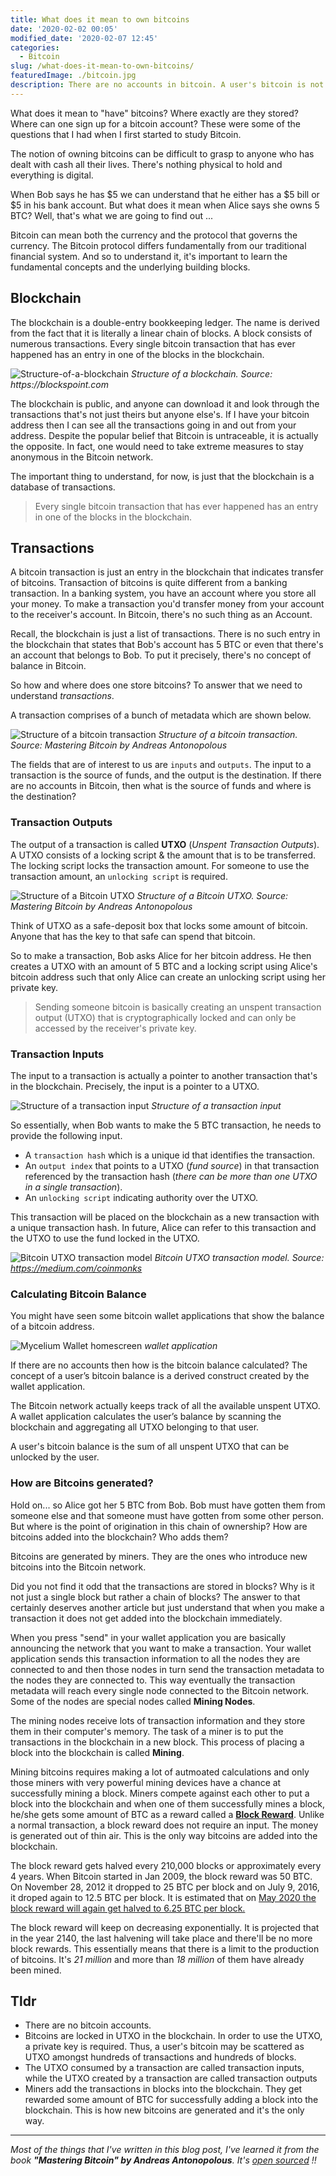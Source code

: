 ```yaml
---
title: What does it mean to own bitcoins
date: '2020-02-02 00:05'
modified_date: '2020-02-07 12:45'
categories:
  - Bitcoin
slug: /what-does-it-mean-to-own-bitcoins/
featuredImage: ./bitcoin.jpg
description: There are no accounts in bitcoin. A user's bitcoin is not stored in an account but rather scattered in the blockchain as UTXO.
---
```


What does it mean to "have" bitcoins? Where exactly are they stored? Where can one sign up for a bitcoin account? These were some of the questions that I had when I first started to study Bitcoin.

The notion of owning bitcoins can be difficult to grasp to anyone who has dealt with cash all their lives. There's nothing physical to hold and everything is digital.

When Bob says he has $5 we can understand that he either has a $5 bill or \$5 in his bank account. But what does it mean when Alice says she owns 5 BTC? Well, that's what we are going to find out ...

Bitcoin can mean both the currency and the protocol that governs the currency. The Bitcoin protocol differs fundamentally from our traditional financial system. And so to understand it, it's important to learn the fundamental concepts and the underlying building blocks.

## Blockchain

The blockchain is a double-entry bookkeeping ledger. The name is derived from the fact that it is literally a linear chain of blocks. A block consists of numerous transactions. Every single bitcoin transaction that has ever happened has an entry in one of the blocks in the blockchain.

![Structure-of-a-blockchain](./structure-of-a-blockchain.jpg)
_Structure of a blockchain. Source: https://blockspoint.com_

The blockchain is public, and anyone can download it and look through the transactions that's not just theirs but anyone else's. If I have your bitcoin address then I can see all the transactions going in and out from your address. Despite the popular belief that Bitcoin is untraceable, it is actually the opposite. In fact, one would need to take extreme measures to stay anonymous in the Bitcoin network.

The important thing to understand, for now, is just that the blockchain is a database of transactions.

> Every single bitcoin transaction that has ever happened has an entry in one of the blocks in the blockchain.

## Transactions

A bitcoin transaction is just an entry in the blockchain that indicates transfer of bitcoins. Transaction of bitcoins is quite different from a banking transaction. In a banking system, you have an account where you store all your money. To make a transaction you'd transfer money from your account to the receiver's account. In Bitcoin, there's no such thing as an Account.

Recall, the blockchain is just a list of transactions. There is no such entry in the blockchain that states that Bob's account has 5 BTC or even that there's an account that belongs to Bob. To put it precisely, there's no concept of balance in Bitcoin.

So how and where does one store bitcoins? To answer that we need to understand _transactions_.

A transaction comprises of a bunch of metadata which are shown below.

![Structure of a bitcoin transaction](./structure-of-a-transaction.png)
_Structure of a bitcoin transaction. Source: Mastering Bitcoin by Andreas Antonopolous_

The fields that are of interest to us are `inputs` and `outputs`. The input to a transaction is the source of funds, and the output is the destination. If there are no accounts in Bitcoin, then what is the source of funds and where is the destination?

### Transaction Outputs

The output of a transaction is called **UTXO** (_Unspent Transaction Outputs_). A UTXO consists of a locking script & the amount that is to be transferred. The locking script locks the transaction amount. For someone to use the transaction amount, an `unlocking script` is required.

![Structure of a Bitcoin UTXO](./utxo-structure.png)
_Structure of a Bitcoin UTXO. Source: Mastering Bitcoin by Andreas Antonopolous_

Think of UTXO as a safe-deposit box that locks some amount of bitcoin. Anyone that has the key to that safe can spend that bitcoin.

So to make a transaction, Bob asks Alice for her bitcoin address. He then creates a UTXO with an amount of 5 BTC and a locking script using Alice's bitcoin address such that only Alice can create an unlocking script using her private key.

> Sending someone bitcoin is basically creating an unspent transaction output (UTXO) that is cryptographically locked and can only be accessed by the receiver's private key.

### Transaction Inputs

The input to a transaction is actually a pointer to another transaction that's in the blockchain. Precisely, the input is a pointer to a UTXO.

![_Structure of a transaction input_](./structure-of-a-transaction-input.png)
_Structure of a transaction input_

So essentially, when Bob wants to make the 5 BTC transaction, he needs to provide the following input.

- A `transaction hash` which is a unique id that identifies the transaction.
- An `output index` that points to a UTXO (_fund source_) in that transaction referenced by the transaction hash (_there can be more than one UTXO in a single transaction_).
- An `unlocking script` indicating authority over the UTXO.

This transaction will be placed on the blockchain as a new transaction with a unique transaction hash. In future, Alice can refer to this transaction and the UTXO to use the fund locked in the UTXO.

![Bitcoin UTXO transaction model](./utxo-transaction-model.png)
_Bitcoin UTXO transaction model. Source: https://medium.com/coinmonks_

### Calculating Bitcoin Balance

You might have seen some bitcoin wallet applications that show the balance of a bitcoin address.

![Mycelium Wallet homescreen](./bitcoin-wallet.png)
_wallet application_

If there are no accounts then how is the bitcoin balance calculated? The concept of a user’s bitcoin balance is a derived construct created by the wallet application.

The Bitcoin network actually keeps track of all the available unspent UTXO. A wallet application calculates the user’s balance by scanning the blockchain and aggregating all UTXO belonging to that user.

A user's bitcoin balance is the sum of all unspent UTXO that can be unlocked by the user.

### How are Bitcoins generated?

Hold on... so Alice got her 5 BTC from Bob. Bob must have gotten them from someone else and that someone must have gotten from some other person. But where is the point of origination in this chain of ownership? How are bitcoins added into the blockchain? Who adds them?

Bitcoins are generated by miners. They are the ones who introduce new bitcoins into the Bitcoin network.

Did you not find it odd that the transactions are stored in blocks? Why is it not just a single block but rather a chain of blocks? The answer to that certainly deserves another article but just understand that when you make a transaction it does not get added into the blockchain immediately.

When you press "send" in your wallet application you are basically announcing the network that you want to make a transaction. Your wallet application sends this transaction information to all the nodes they are connected to and then those nodes in turn send the transaction metadata to the nodes they are connected to. This way eventually the transaction metadata will reach every single node connected to the Bitcoin network. Some of the nodes are special nodes called **Mining Nodes**.

The mining nodes receive lots of transaction information and they store them in their computer's memory. The task of a miner is to put the transactions in the blockchain in a new block. This process of placing a block into the blockchain is called **Mining**. 

Mining bitcoins requires making a lot of autmoated calculations and only those miners with very powerful mining devices have a chance at successfully mining a block. Miners compete against each other to put a block into the blockchain and when one of them successfully mines a block, he/she gets some amount of BTC as a reward called a [**Block Reward**](https://www.investopedia.com/terms/b/block-reward.asp). Unlike a normal transaction, a block reward does not require an input. The money is generated out of thin air. This is the only way bitcoins are added into the blockchain.

The block reward gets halved every 210,000 blocks or approximately every 4 years. When Bitcoin started in Jan 2009, the block reward was 50 BTC. On November 28, 2012 it dropped to 25 BTC per block and on July 9, 2016, it droped again to 12.5 BTC per block. It is estimated that on [May 2020 the block reward will again get halved to 6.25 BTC per block.](https://www.bitcoinblockhalf.com/)

The block reward will keep on decreasing exponentially. It is projected that in the year 2140, the last halvening will take place and there'll be no more block rewards. This essentially means that there is a limit to the production of bitcoins. It's _21 million_ and more than _18 million_ of them have already been mined.

## Tldr

- There are no bitcoin accounts.
- Bitcoins are locked in UTXO in the blockchain. In order to use the UTXO, a private key is required. Thus, a user's bitcoin may be scattered as UTXO amongst hundreds of transactions and hundreds of blocks.
- The UTXO consumed by a transaction are called transaction inputs, while the UTXO
  created by a transaction are called transaction outputs
- Miners add the transactions in blocks into the blockchain. They get rewarded some amount of BTC for successfully adding a block into the blockchain. This is how new bitcoins are generated and it's the only way.

---

_Most of the things that I've written in this blog post, I've learned it from the book **"Mastering Bitcoin" by Andreas Antonopolous**. It's [open sourced](https://github.com/bitcoinbook/bitcoinbook) !!_
